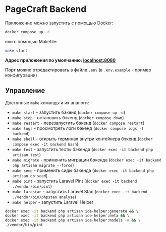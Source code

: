 # PageCraft Backend

Приложение можно запустить с помощью Docker:

```bash
docker compose up -d
```

или с помоцью Makefile:

```bash
make start
```

**Адрес приложения по умолчанию: [localhost:8080](http://localhost:8080)**

Порт можно отредактировать в файле `.env` (в `.env.example` - пример конфигурации)

## Управление

Доступные `make` команды и их аналоги:

-   `make start` - запустить бэкенд (`docker compose up -d`)
-   `make stop` - остановить бэкенд (`docker compose down`)
-   `make restart` - перезапустить бэкенд (`docker compose restart`)
-   `make logs` - просмотреть логи бэкенд (`docker compose logs -f backend`)
-   `make shell` - открыть терминал внутри контейнера бэкенд (`docker compose exec -it backend bash`)
-   `make test` - запустить тесты бэкенда (`docker exec -it backend php artisan test`)
-   `make migrate` - применить миграции бэкенда (`docker exec -it backend php artisan migrate --force`)
-   `make seed` - применить сиды бэкенда (`docker exec -it backend php artisan db:seed`)
-   `make pint` - запустить Laravel Pint (`docker exec -it backend ./vendor/bin/pint`)
-   `make larastan` - запустить Laravel Stan (`docker exec -it backend ./vendor/bin/phpstan analyse`)
-   `make helper` - запустить Laravel Helper

```bash
docker exec -it backend php artisan ide-helper:generate && \
docker exec -it backend php artisan ide-helper:meta && \
docker exec -it backend php artisan ide-helper:models -W && \
./vendor/bin/pint
```
